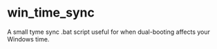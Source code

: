 # win_time_sync
A small tyme sync .bat script useful for when dual-booting affects your Windows time.
